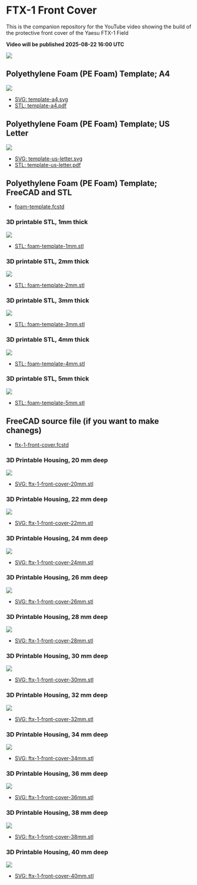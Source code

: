 # FTX-1 Front Cover

This is the companion repository for the YouTube video showing the build of the protective front cover of the Yaesu FTX-1 Field

**Video will be published 2025-08-22 16:00 UTC**

[![](ftx-1-protective-cover.png)](https://youtu.be/JYeVUW09L0U)

## Polyethylene Foam (PE Foam) Template; A4

![](template-a4.png)

- [SVG: template-a4.svg](<template-a4.svg>)
- [STL: template-a4.pdf](<template-a4.pdf>)

## Polyethylene Foam (PE Foam) Template; US Letter

![](template-us-letter.png)

- [SVG: template-us-letter.svg](<template-us-letter.svg>)
- [STL: template-us-letter.pdf](<template-us-letter.pdf>)

## Polyethylene Foam (PE Foam) Template; FreeCAD and STL

- [foam-template.fcstd](<foam-template.fcstd>)

### 3D printable STL, 1mm thick

![](foam-template-1mm.png)

- [STL: foam-template-1mm.stl](<foam-template-1mm.stl>)

### 3D printable STL, 2mm thick

![](foam-template-2mm.png)

- [STL: foam-template-2mm.stl](<foam-template-2mm.stl>)

### 3D printable STL, 3mm thick

![](foam-template-3mm.png)

- [STL: foam-template-3mm.stl](<foam-template-3mm.stl>)

### 3D printable STL, 4mm thick

![](foam-template-4mm.png)

- [STL: foam-template-4mm.stl](<foam-template-4mm.stl>)

### 3D printable STL, 5mm thick

![](foam-template-5mm.png)

- [STL: foam-template-5mm.stl](<foam-template-5mm.stl>)

## FreeCAD source file (if you want to make chanegs)

- [ftx-1-front-cover.fcstd](<ftx-1-front-cover.fcstd>)

### 3D Printable Housing, 20 mm deep

![](ftx-1-front-cover-20mm.png)

- [SVG: ftx-1-front-cover-20mm.stl](<ftx-1-front-cover-20mm.stl>)

### 3D Printable Housing, 22 mm deep

![](ftx-1-front-cover-22mm.png)

- [SVG: ftx-1-front-cover-22mm.stl](<ftx-1-front-cover-22mm.stl>)

### 3D Printable Housing, 24 mm deep

![](ftx-1-front-cover-24mm.png)

- [SVG: ftx-1-front-cover-24mm.stl](<ftx-1-front-cover-24mm.stl>)

### 3D Printable Housing, 26 mm deep

![](ftx-1-front-cover-26mm.png)

- [SVG: ftx-1-front-cover-26mm.stl](<ftx-1-front-cover-26mm.stl>)

### 3D Printable Housing, 28 mm deep

![](ftx-1-front-cover-28mm.png)

- [SVG: ftx-1-front-cover-28mm.stl](<ftx-1-front-cover-28mm.stl>)

### 3D Printable Housing, 30 mm deep

![](ftx-1-front-cover-30mm.png)

- [SVG: ftx-1-front-cover-30mm.stl](<ftx-1-front-cover-30mm.stl>)

### 3D Printable Housing, 32 mm deep

![](ftx-1-front-cover-32mm.png)

- [SVG: ftx-1-front-cover-32mm.stl](<ftx-1-front-cover-32mm.stl>)

### 3D Printable Housing, 34 mm deep

![](ftx-1-front-cover-34mm.png)

- [SVG: ftx-1-front-cover-34mm.stl](<ftx-1-front-cover-34mm.stl>)

### 3D Printable Housing, 36 mm deep

![](ftx-1-front-cover-36mm.png)

- [SVG: ftx-1-front-cover-36mm.stl](<ftx-1-front-cover-36mm.stl>)

### 3D Printable Housing, 38 mm deep

![](ftx-1-front-cover-38mm.png)

- [SVG: ftx-1-front-cover-38mm.stl](<ftx-1-front-cover-38mm.stl>)

### 3D Printable Housing, 40 mm deep

![](ftx-1-front-cover-40mm.png)

- [SVG: ftx-1-front-cover-40mm.stl](<ftx-1-front-cover-40mm.stl>)

